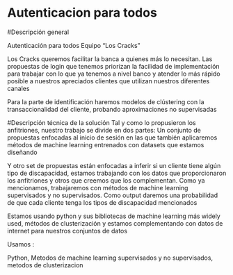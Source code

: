 # Autenticacion para todos

#Descripción general

Autenticación para todos Equipo “Los Cracks”

Los Cracks queremos facilitar la banca a quienes más lo necesitan. Las propuestas de login que tenemos priorizan la facilidad de implementación para trabajar con lo que ya tenemos a nivel banco y atender lo más rápido posible a nuestros apreciados clientes que utilizan nuestros diferentes canales

Para la parte de identificación haremos modelos de clústering con la transaccionalidad del cliente, probando aproximaciones no supervisadas

#Descripción técnica de la solución
Tal y como lo propusieron los anfitriones, nuestro trabajo se divide en dos partes: Un conjunto de propuestas enfocadas al inicio de sesión en las que también aplicaremos métodos de machine learning entrenados con datasets que estamos diseñando

Y otro set de propuestas están enfocadas a inferir si un cliente tiene algún tipo de discapacidad, estamos trabajando con los datos que proporcionaron los anfitriones y otros que creemos que los complementan. Como ya mencionamos, trabajaremos con métodos de machine learning supervisados y no supervisados. Como output daremos una probabilidad de que cada cliente tenga los tipos de discapacidad mencionados

Estamos usando python y sus bibliotecas de machine learning más widely used, métodos de clusterización y estamos complementando con datos de internet para nuestros conjuntos de datos

Usamos :

Python, Metodos de machine learning supervisados y no supervisados, metodos de clusterizacion
